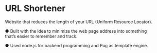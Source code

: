 # URL Shortener
Website that reduces the length of your URL (Uniform Resource Locator).

●	Built with the idea to minimize the web page address into something that’s easier to remember and track.

●	Used node.js for backend programming and Pug as template engine.


